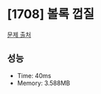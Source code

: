 # [1708] 볼록 껍질

[문제 출처](https://www.acmicpc.net/problem/1708)

## 성능

- Time: 40ms
- Memory: 3.588MB